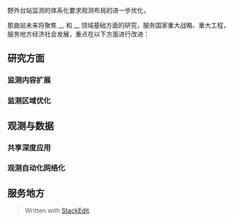 野外台站监测的体系化要求观测布局的进一步优化，

那曲站未来将聚焦 __ 和 __ 领域基础方面的研究，服务国家重大战略、重大工程，服务地方经济社会发展，重点在以下方面进行改进：
## 研究方面
### 监测内容扩展
### 监测区域优化

## 观测与数据
### 共享深度应用
### 观测自动化网络化

## 服务地方

> Written with [StackEdit](https://stackedit.io/).
<!--stackedit_data:
eyJoaXN0b3J5IjpbLTk2OTYwMDE0MywtMzU1NjExMDU3LC0xMT
kxMTMxMzU5LDE3OTY0OTU2MzgsNzMwOTk4MTE2XX0=
-->